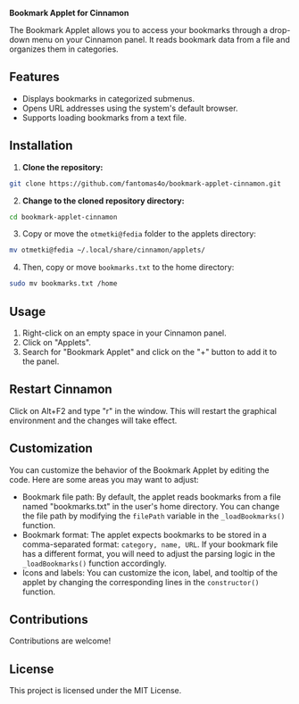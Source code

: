 **Bookmark Applet for Cinnamon**

The Bookmark Applet allows you to access your bookmarks through a drop-down menu on your Cinnamon panel. It reads bookmark data from a file and organizes them in categories.

## Features

* Displays bookmarks in categorized submenus.
* Opens URL addresses using the system's default browser.
* Supports loading bookmarks from a text file.

## Installation

1. **Clone the repository:**

```bash
git clone https://github.com/fantomas4o/bookmark-applet-cinnamon.git
```

2. **Change to the cloned repository directory:**

```bash
cd bookmark-applet-cinnamon
```

3. Copy or move the `otmetki@fedia` folder to the applets directory:

```bash
mv otmetki@fedia ~/.local/share/cinnamon/applets/
```

4. Then, copy or move `bookmarks.txt` to the home directory:

```bash
sudo mv bookmarks.txt /home
```

## Usage

1. Right-click on an empty space in your Cinnamon panel.
2. Click on "Applets".
3. Search for "Bookmark Applet" and click on the "+" button to add it to the panel.

## Restart Cinnamon

Click on Alt+F2 and type "r" in the window. This will restart the graphical environment and the changes will take effect.

## Customization

You can customize the behavior of the Bookmark Applet by editing the code. Here are some areas you may want to adjust:

* Bookmark file path: By default, the applet reads bookmarks from a file named "bookmarks.txt" in the user's home directory. You can change the file path by modifying the `filePath` variable in the `_loadBookmarks()` function.
* Bookmark format: The applet expects bookmarks to be stored in a comma-separated format: `category, name, URL`. If your bookmark file has a different format, you will need to adjust the parsing logic in the `_loadBookmarks()` function accordingly.
* Icons and labels: You can customize the icon, label, and tooltip of the applet by changing the corresponding lines in the `constructor()` function.

## Contributions

Contributions are welcome! 

## License

This project is licensed under the MIT License.
